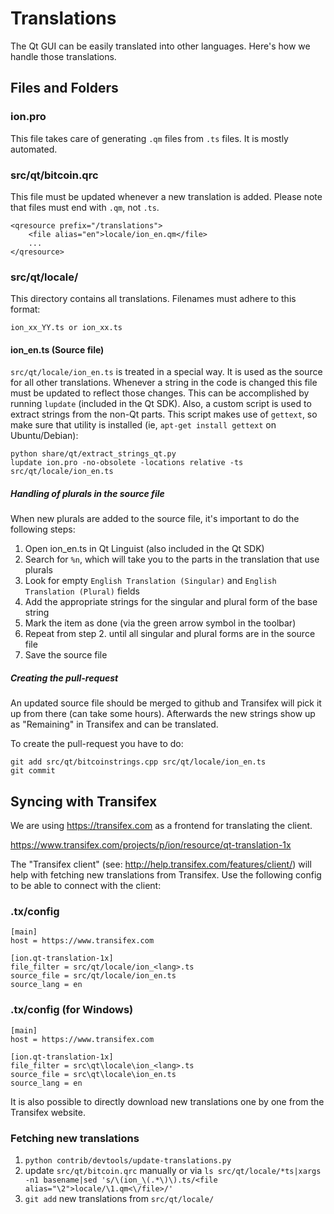 Translations
============

The Qt GUI can be easily translated into other languages. Here's how we
handle those translations.

Files and Folders
-----------------

### ion.pro

This file takes care of generating `.qm` files from `.ts` files. It is mostly
automated.

### src/qt/bitcoin.qrc

This file must be updated whenever a new translation is added. Please note that
files must end with `.qm`, not `.ts`.

    <qresource prefix="/translations">
        <file alias="en">locale/ion_en.qm</file>
        ...
    </qresource>

### src/qt/locale/

This directory contains all translations. Filenames must adhere to this format:

    ion_xx_YY.ts or ion_xx.ts

#### ion_en.ts (Source file)

`src/qt/locale/ion_en.ts` is treated in a special way. It is used as the
source for all other translations. Whenever a string in the code is changed
this file must be updated to reflect those changes. This can be accomplished
by running `lupdate` (included in the Qt SDK). Also, a custom script is used
to extract strings from the non-Qt parts. This script makes use of `gettext`,
so make sure that utility is installed (ie, `apt-get install gettext` on
Ubuntu/Debian):

    python share/qt/extract_strings_qt.py
    lupdate ion.pro -no-obsolete -locations relative -ts src/qt/locale/ion_en.ts

##### Handling of plurals in the source file

When new plurals are added to the source file, it's important to do the following steps:

1. Open ion_en.ts in Qt Linguist (also included in the Qt SDK)
2. Search for `%n`, which will take you to the parts in the translation that use plurals
3. Look for empty `English Translation (Singular)` and `English Translation (Plural)` fields
4. Add the appropriate strings for the singular and plural form of the base string
5. Mark the item as done (via the green arrow symbol in the toolbar)
6. Repeat from step 2. until all singular and plural forms are in the source file
7. Save the source file

##### Creating the pull-request

An updated source file should be merged to github and Transifex will pick it
up from there (can take some hours). Afterwards the new strings show up as "Remaining"
in Transifex and can be translated.

To create the pull-request you have to do:

    git add src/qt/bitcoinstrings.cpp src/qt/locale/ion_en.ts
    git commit

Syncing with Transifex
----------------------

We are using https://transifex.com as a frontend for translating the client.

https://www.transifex.com/projects/p/ion/resource/qt-translation-1x

The "Transifex client" (see: http://help.transifex.com/features/client/)
will help with fetching new translations from Transifex. Use the following
config to be able to connect with the client:

### .tx/config

    [main]
    host = https://www.transifex.com

    [ion.qt-translation-1x]
    file_filter = src/qt/locale/ion_<lang>.ts
    source_file = src/qt/locale/ion_en.ts
    source_lang = en

### .tx/config (for Windows)

    [main]
    host = https://www.transifex.com

    [ion.qt-translation-1x]
    file_filter = src\qt\locale\ion_<lang>.ts
    source_file = src\qt\locale\ion_en.ts
    source_lang = en

It is also possible to directly download new translations one by one from the Transifex website.

### Fetching new translations

1. `python contrib/devtools/update-translations.py`
2. update `src/qt/bitcoin.qrc` manually or via
   `ls src/qt/locale/*ts|xargs -n1 basename|sed 's/\(ion_\(.*\)\).ts/<file alias="\2">locale/\1.qm<\/file>/'`
3. `git add` new translations from `src/qt/locale/`
